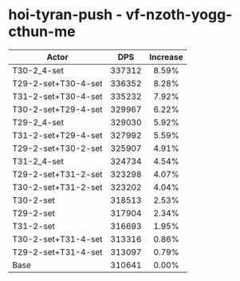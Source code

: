 # hoi-tyran-push - vf-nzoth-yogg-cthun-me
| Actor | DPS | Increase |
|---|:---:|:---:|
|T30-2_4-set|337312|8.59%|
|T29-2-set+T30-4-set|336352|8.28%|
|T31-2-set+T30-4-set|335232|7.92%|
|T30-2-set+T29-4-set|329967|6.22%|
|T29-2_4-set|329030|5.92%|
|T31-2-set+T29-4-set|327992|5.59%|
|T29-2-set+T30-2-set|325907|4.91%|
|T31-2_4-set|324734|4.54%|
|T29-2-set+T31-2-set|323298|4.07%|
|T30-2-set+T31-2-set|323202|4.04%|
|T30-2-set|318513|2.53%|
|T29-2-set|317904|2.34%|
|T31-2-set|316693|1.95%|
|T30-2-set+T31-4-set|313316|0.86%|
|T29-2-set+T31-4-set|313097|0.79%|
|Base|310641|0.00%|
